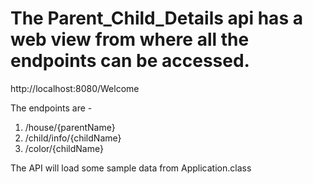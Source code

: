 # The Parent_Child_Details api has a web view from where all the endpoints can be accessed.

http://localhost:8080/Welcome

The endpoints are -

1. /house/{parentName}
2. /child/info/{childName}
3. /color/{childName}

The API will load some sample data from Application.class
